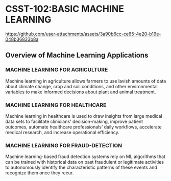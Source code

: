 <h1>CSST-102:BASIC MACHINE LEARNING</h1>

https://github.com/user-attachments/assets/3a90b6cc-ce65-4e20-b19e-048b36833b8a

<h2>Overview of Machine Learning Applications</h2>

<h3>MACHINE LEARNING FOR AGRICULTURE</h3>
<p>Machine learning in agriculture allows farmers to use lavish amounts of data about climate change, crop and soil conditions, and other environmental variables to make informed decisions about plant and animal treatment.</p>

<h3>MACHINE LEARNING FOR HEALTHCARE</h3>
<p>Machine learning in healthcare is used to draw insights from large medical data sets to facilitate clinicians' decision-making, improve patient outcomes, automate healthcare professionals’ daily workflows, accelerate medical research, and increase operational efficiency.</p>

<h3>MACHINE LEARNING FOR FRAUD-DETECTION</h3>
<p>Machine learning-based fraud detection systems rely on ML algorithms that can be trained with historical data on past fraudulent or legitimate activities to autonomously identify the characteristic patterns of these events and recognize them once they recur.</p>
